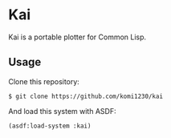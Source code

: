 # Kai

Kai is a portable plotter for Common Lisp.

## Usage

Clone this repository:

```
$ git clone https://github.com/komi1230/kai
```

And load this system with ASDF:

```lisp
(asdf:load-system :kai)
```


